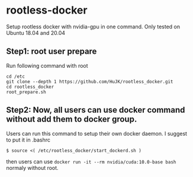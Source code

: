 # rootless-docker
Setup rootless docker with nvidia-gpu in one command.
Only tested on Ubuntu 18.04 and 20.04

Step1: root user prepare
----
Run following command with root
```
cd /etc
git clone --depth 1 https://github.com/HuJK/rootless_docker.git
cd rootless_docker
root_prepare.sh
``` 

Step2: Now, all users can use docker command without add them to docker group.
----
Users can run this command to setup their own docker daemon. I suggest to put it in .bashrc
```
$ source <( /etc/rootless_docker/start_dockerd.sh )
```

then users can use ```docker run -it --rm nvidia/cuda:10.0-base bash``` normaly without root.

